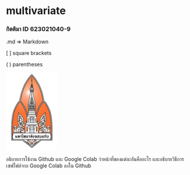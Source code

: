 # multivariate

### กิตติมา ID 623021040-9

.md => Markdown

[ ] square brackets

( ) parentheses

![kku_logo](KKUlogo.png)

อธิบายการใช้งาน Github และ Google Colab ว่าหน้าที่ของแต่ละอันคืออะไร และอธิบายวิธีการเซฟไฟล์จาก Google Colab ลงใน Github
